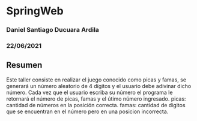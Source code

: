 # SpringWeb
### Daniel Santiago Ducuara Ardila
### 22/06/2021

## Resumen
Este taller consiste en realizar el juego conocido como picas y famas, se generará un número aleatorio de 4 dígitos y el usuario debe adivinar dicho número.
Cada vez que el usuario escriba su número el programa le retornará el número de picas, famas y el útimo número ingresado.
picas: cantidad de números en la posición correcta.
famas: cantidad de digitos que se encuentran en el número pero en una posicion incorrecta.

